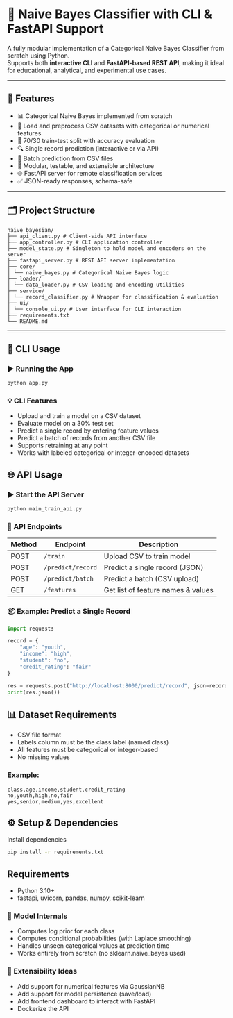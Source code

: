 # 🧠 Naive Bayes Classifier with CLI & FastAPI Support

A fully modular implementation of a Categorical Naive Bayes Classifier from scratch using Python.  
Supports both **interactive CLI** and **FastAPI-based REST API**, making it ideal for educational, analytical, and
experimental use cases.

---

## 🚀 Features

- 📊 Categorical Naive Bayes implemented from scratch
- 📂 Load and preprocess CSV datasets with categorical or numerical features
- 🧪 70/30 train-test split with accuracy evaluation
- 🔍 Single record prediction (interactive or via API)
- 🔁 Batch prediction from CSV files
- 🔧 Modular, testable, and extensible architecture
- 🌐 FastAPI server for remote classification services
- ✅ JSON-ready responses, schema-safe

---

## 🗂️ Project Structure

```
naive_bayesian/
├── api_client.py # Client-side API interface
├── app_controller.py # CLI application controller
├── model_state.py # Singleton to hold model and encoders on the server
├── fastapi_server.py # REST API server implementation
├── core/
│ └── naive_bayes.py # Categorical Naive Bayes logic
├── loader/
│ └── data_loader.py # CSV loading and encoding utilities
├── service/
│ └── record_classifier.py # Wrapper for classification & evaluation
├── ui/
│ └── console_ui.py # User interface for CLI interaction
├── requirements.txt
└── README.md
```

---

## 🧪 CLI Usage

### ▶️ Running the App

```bash
python app.py
```

### 💡 CLI Features

- Upload and train a model on a CSV dataset
- Evaluate model on a 30% test set
- Predict a single record by entering feature values
- Predict a batch of records from another CSV file
- Supports retraining at any point
- Works with labeled categorical or integer-encoded datasets

## 🌐 API Usage

### ▶️ Start the API Server

```bash
python main_train_api.py
```

### 🔧 API Endpoints

| Method | Endpoint          | Description                        |
|--------|-------------------|------------------------------------|
| POST   | `/train`          | Upload CSV to train model          |
| POST   | `/predict/record` | Predict a single record (JSON)     |
| POST   | `/predict/batch`  | Predict a batch (CSV upload)       |
| GET    | `/features`       | Get list of feature names & values |

### 📦 Example: Predict a Single Record

```python
import requests

record = {
    "age": "youth",
    "income": "high",
    "student": "no",
    "credit_rating": "fair"
}

res = requests.post("http://localhost:8000/predict/record", json=record)
print(res.json())
```

## 📊 Dataset Requirements

- CSV file format
- Labels column must be the class label (named class)
- All features must be categorical or integer-based
- No missing values

### Example:

```csv
class,age,income,student,credit_rating
no,youth,high,no,fair
yes,senior,medium,yes,excellent
```

## ⚙️ Setup & Dependencies

Install dependencies

```bash
pip install -r requirements.txt
```

## Requirements

- Python 3.10+
- fastapi, uvicorn, pandas, numpy, scikit-learn

### 🧠 Model Internals

- Computes log prior for each class
- Computes conditional probabilities (with Laplace smoothing)
- Handles unseen categorical values at prediction time
- Works entirely from scratch (no sklearn.naive_bayes used)

### 📌 Extensibility Ideas

- Add support for numerical features via GaussianNB
- Add support for model persistence (save/load)
- Add frontend dashboard to interact with FastAPI
- Dockerize the API
